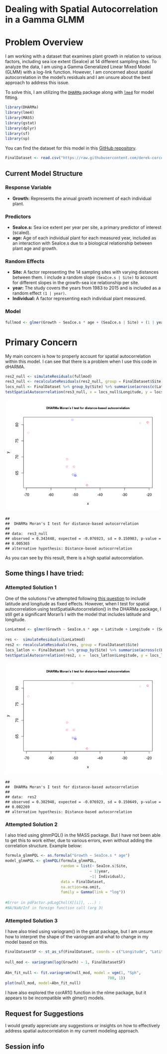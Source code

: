 Dealing with Spatial Autocorrelation in a Gamma GLMM
================

# Problem Overview

I am working with a dataset that examines plant growth in relation to
various factors, including sea ice extent (SeaIce) at 14 different
sampling sites. To analyze the data, I am using a Gamma Generalized
Linear Mixed Model (GLMM) with a log-link function. However, I am
concerned about spatial autocorrelation in the model’s residuals and I
am unsure about the best approach to address this issue.

To solve this, I am utilizing the
[`DHARMa`](https://cran.r-project.org/web/packages/DHARMa/index.html)
package along with
[`lme4`](https://cran.r-project.org/web/packages/lme4/index.html) for
model fitting.

``` r
library(DHARMa)
library(lme4)
library(MASS)
library(gstat)
library(dplyr)
library(sf)
library(sp)
```

You can find the dataset for this model in this [GitHub
repository](https://github.com/derek-corcoran-barrios/SeaIceQuestion).

``` r
FinalDataset <- read.csv("https://raw.githubusercontent.com/derek-corcoran-barrios/SeaIceQuestion/master/FinalDataset.csv")
```

## Current Model Structure

### Response Variable

- **Growth:** Represents the annual growth increment of each individual
  plant.

### Predictors

- **SeaIce.s:** Sea ice extent per year per site, a primary predictor of
  interest (scaled).
- **age:** Age of each individual plant for each measured year, included
  as an interaction with SeaIce.s due to a biological relationship
  between plant age and growth.

### Random Effects

- **Site:** A factor representing the 14 sampling sites with varying
  distances between them. I include a random slope `(SeaIce.s | Site)`
  to account for different slopes in the growth-sea ice relationship per
  site.
- **year:** The study covers the years from 1983 to 2015 and is included
  as a random effect `(1 | year)`.
- **Individual:** A factor representing each individual plant measured.

### Model

``` r
fullmod <- glmer(Growth ~ SeaIce.s * age + (SeaIce.s | Site) + (1 | year) + (1 | Individual), data = FinalDataset, family = Gamma(link = "log"), control = glmerControl(optimizer = "bobyqa", optCtrl = list(maxfun = 2e5)))
```

# Primary Concern

My main concern is how to properly account for spatial autocorrelation
within this model. I can see that there is a problem when I use this
code in dHARMA.

``` r
res2_null <- simulateResiduals(fullmod)
res3_null <- recalculateResiduals(res2_null, group = FinalDataset$Site)
locs_null <- FinalDataset %>% group_by(Site) %>% summarise(across(c(Latitude, Longitude), mean))
testSpatialAutocorrelation(res3_null, x = locs_null$Longitude, y = locs_null$Latitude)
```

![](README_files/figure-gfm/unnamed-chunk-4-1.png)<!-- -->

    ## 
    ##  DHARMa Moran's I test for distance-based autocorrelation
    ## 
    ## data:  res3_null
    ## observed = 0.343448, expected = -0.076923, sd = 0.150983, p-value =
    ## 0.005365
    ## alternative hypothesis: Distance-based autocorrelation

As you can see by this result, there is a high spatial autocorrelation.

## Some things I have tried:

### Attempted Solution 1

One of the solutions I’ve attempted following [this
question](https://stackoverflow.com/questions/70687031/how-to-resolve-glmm-residuals-pattern-spatial-correlation-and-zero-distance-er)
to include latitude and longitude as fixed effects. However, when I test
for spatial autocorrelation using testSpatialAutocorrelation() in the
DHARMa package, I still get a significant Moran’s I with the model that
includes latitude and longitude.

``` r
LonLatmod <- glmer(Growth ~ SeaIce.s * age + Latitude + Longitude + (SeaIce.s | Site) + (1 | year) + (1 | Individual), data = FinalDataset, family = Gamma(link = "log"), control = glmerControl(optimizer = "bobyqa", optCtrl = list(maxfun = 2e5)))

res <-  simulateResiduals(LonLatmod)
res2 <- recalculateResiduals(res, group = FinalDataset$Site)
locs_latlon <- FinalDataset %>% group_by(Site) %>% summarise(across(c(Latitude, Longitude), mean))
testSpatialAutocorrelation(res2, x =  locs_latlon$Longitude, y = locs_latlon$Latitude)
```

![](README_files/figure-gfm/SpatialModel-1.png)<!-- -->

    ## 
    ##  DHARMa Moran's I test for distance-based autocorrelation
    ## 
    ## data:  res2
    ## observed = 0.382948, expected = -0.076923, sd = 0.150649, p-value =
    ## 0.002269
    ## alternative hypothesis: Distance-based autocorrelation

### Attempted Solution 2

I also tried using glmmPQL() in the MASS package. But I have not been
able to get this to work either, due to various errors, even without
adding the correlation structure. Example below:

``` r
formula_glmmPQL <- as.formula("Growth ~ SeaIce.s * age")
model_glmmPQL <- glmmPQL(formula_glmmPQL,
                         random = list(~ SeaIce.s|Site, 
                                      ~ 1|year, 
                                      ~1| Individual),
                         data = FinalDataset,
                         na.action=na.omit,
                         family = Gamma(link = "log"))

#Error in pdFactor.pdLogChol(X[[i]], ...) :
#NA/NaN/Inf in foreign function call (arg 3)
```

### Attempted Solution 3

I have also tried using variogram() in the gstat package, but I am
unsure how to interpret the shape of the variogram and what to change in
my model based on this.

``` r
FinalDatasetSF <- st_as_sf(FinalDataset, coords = c("Longitude", "Latitude"), crs = st_crs(4326))

null_mod <- variogram(log(Growth) ~ 1, FinalDatasetSF)

Abn_fit_null <- fit.variogram(null_mod, model = vgm(1, "Sph", 
                                              700, 1))
plot(null_mod, model=Abn_fit_null)
```

I have also explored the corAR1() function in the nlme package, but it
appears to be incompatible with glmer() models.

## Request for Suggestions

I would greatly appreciate any suggestions or insights on how to
effectively address spatial autocorrelation in my current modeling
approach.

## Session info
